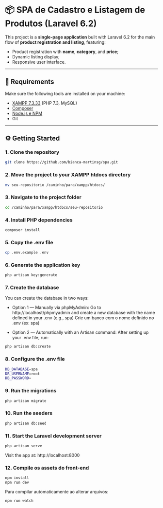 # 📦 SPA de Cadastro e Listagem de Produtos (Laravel 6.2)

This project is a **single-page application** built with Laravel 6.2 for the main flow of **product registration and listing**, featuring:

- Product registration with **name**, **category**, and **price**;
- Dynamic listing display;
- Responsive user interface.

---

## 🔧 Requirements

Make sure the following tools are installed on your machine:

- [XAMPP 7.3.33](https://sourceforge.net/projects/xampp/files/XAMPP%20Windows/7.3.33/) (PHP 7.3, MySQL)
- [Composer](https://getcomposer.org/)
- [Node.js e NPM](https://nodejs.org/)
- Git

---

## ⚙️ Getting Started

### 1. Clone the repository

```bash
git clone https://github.com/bianca-martinsg/spa.git
```

### 2. Move the project to your XAMPP htdocs directory
```bash
mv seu-repositorio /caminho/para/xampp/htdocs/
```

### 3. Navigate to the project folder
```bash
cd /caminho/para/xampp/htdocs/seu-repositorio
```

### 4. Install PHP dependencies
```bash
composer install
```

### 5. Copy the .env file
```bash
cp .env.example .env
```

### 6. Generate the application key
```bash
php artisan key:generate
```

### 7. Create the database
You can create the database in two ways:

- Option 1 — Manually via phpMyAdmin:
    Go to http://localhost/phpmyadmin and create a new database with the name defined in your .env (e.g., spa)
    Crie um banco com o nome definido no .env (ex: spa)

- Option 2 — Automatically with an Artisan command:
After setting up your .env file, run:
```bash
php artisan db:create
```

### 8. Configure the .env file
```bash
DB_DATABASE=spa
DB_USERNAME=root
DB_PASSWORD=
```

### 9. Run the migrations
```bash
php artisan migrate
```

### 10. Run the seeders
```bash
php artisan db:seed
```

### 11. Start the Laravel development server
```bash
php artisan serve
```
Visit the app at: http://localhost:8000

### 12. Compile os assets do front-end
```bash
npm install
npm run dev
```
Para compilar automaticamente ao alterar arquivos:
```bash
npm run watch
```
